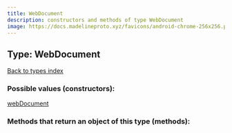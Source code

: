 ```yaml
---
title: WebDocument
description: constructors and methods of type WebDocument
image: https://docs.madelineproto.xyz/favicons/android-chrome-256x256.png
---
```

## Type: WebDocument  
[Back to types index](index.md)



### Possible values (constructors):

[webDocument](../constructors/webDocument.md)  



### Methods that return an object of this type (methods):



